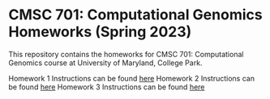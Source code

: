 # CMSC 701: Computational Genomics Homeworks (Spring 2023)

This repository contains the homeworks for CMSC 701: Computational Genomics course at University of Maryland, College Park.

Homework 1 Instructions can be found [here](#hw1)
Homework 2 Instructions can be found [here](#hw2)
Homework 3 Instructions can be found [here](#hw3)